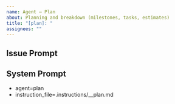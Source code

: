 ```yaml
---
name: Agent – Plan
about: Planning and breakdown (milestones, tasks, estimates)
title: "[plan]: "
assignees: ""
---
```


## Issue Prompt

## System Prompt

- agent=plan
- instruction_file=.instructions/\_\_plan.md
